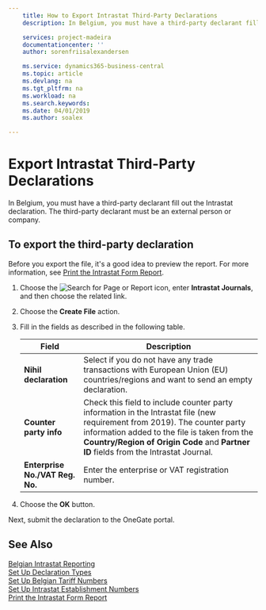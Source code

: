 ```yaml
---
    title: How to Export Intrastat Third-Party Declarations
    description: In Belgium, you must have a third-party declarant fill out the Intrastat declaration. The third-party declarant must be an external person or company.

    services: project-madeira 
    documentationcenter: ''
    author: sorenfriisalexandersen

    ms.service: dynamics365-business-central
    ms.topic: article
    ms.devlang: na
    ms.tgt_pltfrm: na
    ms.workload: na
    ms.search.keywords:
    ms.date: 04/01/2019
    ms.author: soalex

---
```

# Export Intrastat Third-Party Declarations
In Belgium, you must have a third-party declarant fill out the Intrastat declaration. The third-party declarant must be an external person or company. 

## To export the third-party declaration  
Before you export the file, it's a good idea to preview the report. For more information, see [Print the Intrastat Form Report](how-to-print-the-intrastat-form-report.md).  

1.  Choose the ![Search for Page or Report](../../media/ui-search/search_small.png "Search for Page or Report icon") icon, enter **Intrastat Journals**, and then choose the related link.  
2.  Choose the **Create File** action.  
3.  Fill in the fields as described in the following table.  

    |Field|Description|  
    |---------------------------------|---------------------------------------|  
    |**Nihil declaration**|Select if you do not have any trade transactions with European Union (EU) countries/regions and want to send an empty declaration.|  
    |**Counter party info**|Check this field to include counter party information in the Intrastat file (new requirement from 2019). The counter party information added to the file is taken from the **Country/Region of Origin Code** and **Partner ID** fields from the Intrastat Journal.|  
    |**Enterprise No./VAT Reg. No.**|Enter the enterprise or VAT registration number.|  
    
4.  Choose the **OK** button.  

Next, submit the declaration to the OneGate portal.  

## See Also  
 [Belgian Intrastat Reporting](belgian-intrastat-reporting.md)   
 [Set Up Declaration Types](how-to-set-up-declaration-types.md)   
 [Set Up Belgian Tariff Numbers](how-to-set-up-belgian-tariff-numbers.md)   
 [Set Up Intrastat Establishment Numbers](how-to-set-up-intrastat-establishment-numbers.md)   
 [Print the Intrastat Form Report](how-to-print-the-intrastat-form-report.md)
